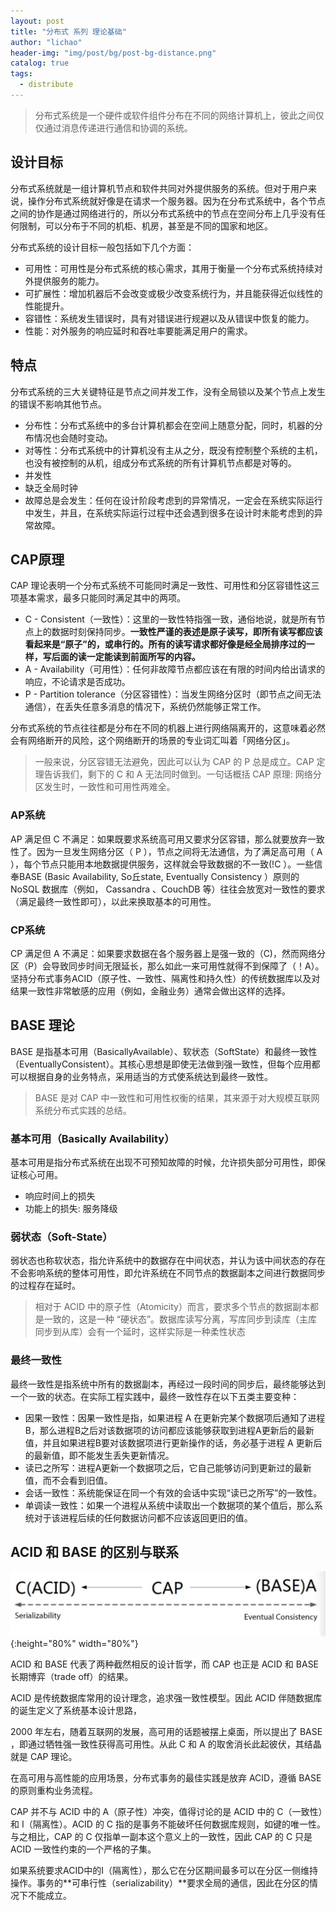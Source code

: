 ```yaml
---
layout: post
title: "分布式 系列 理论基础"
author: "lichao"
header-img: "img/post/bg/post-bg-distance.png"
catalog: true
tags:
  - distribute
---
```


> 分布式系统是一个硬件或软件组件分布在不同的网络计算机上，彼此之间仅仅通过消息传递进行通信和协调的系统。

## 设计目标

分布式系统就是一组计算机节点和软件共同对外提供服务的系统。但对于用户来说，操作分布式系统就好像是在请求一个服务器。因为在分布式系统中，各个节点之间的协作是通过网络进行的，所以分布式系统中的节点在空间分布上几乎没有任何限制，可以分布于不同的机柜、机房，甚至是不同的国家和地区。

分布式系统的设计目标一般包括如下几个方面：

* 可用性：可用性是分布式系统的核心需求，其用于衡量一个分布式系统持续对外提供服务的能力。
* 可扩展性：增加机器后不会改变或极少改变系统行为，并且能获得近似线性的性能提升。
* 容错性：系统发生错误时，具有对错误进行规避以及从错误中恢复的能力。
* 性能：对外服务的响应延时和吞吐率要能满足用户的需求。
  
## 特点

分布式系统的三大关键特征是节点之间并发工作，没有全局锁以及某个节点上发生的错误不影响其他节点。

* 分布性：分布式系统中的多台计算机都会在空间上随意分配，同时，机器的分布情况也会随时变动。
* 对等性：分布式系统中的计算机没有主从之分，既没有控制整个系统的主机，也没有被控制的从机，组成分布式系统的所有计算机节点都是对等的。
* 并发性
* 缺乏全局时钟
* 故障总是会发生：任何在设计阶段考虑到的异常情况，一定会在系统实际运行中发生，并且，在系统实际运行过程中还会遇到很多在设计时未能考虑到的异常故障。

## CAP原理

CAP 理论表明一个分布式系统不可能同时满足一致性、可用性和分区容错性这三项基本需求，最多只能同时满足其中的两项。

* C - Consistent（一致性）：这里的一致性特指强一致，通俗地说，就是所有节点上的数据时刻保持同步。**一致性严谨的表述是原子读写，即所有读写都应该看起来是“原子”的，或串行的。所有的读写请求都好像是经全局排序过的一样，写后面的读一定能读到前面所写的内容。**
* A - Availability（可用性）：任何非故障节点都应该在有限的时间内给出请求的响应，不论请求是否成功。
* P - Partition tolerance（分区容错性）：当发生网络分区时（即节点之间无法通信），在丢失任意多消息的情况下，系统仍然能够正常工作。

分布式系统的节点往往都是分布在不同的机器上进行网络隔离开的，这意味着必然会有网络断开的风险，这个网络断开的场景的专业词汇叫着「网络分区」。

> 一般来说，分区容错无法避免，因此可以认为 CAP 的 P 总是成立。CAP 定理告诉我们，剩下的 C 和 A 无法同时做到。一句话概括 CAP 原理: 网络分区发生时，一致性和可用性两难全。

### AP系统

AP 满足但 C 不满足：如果既要求系统高可用又要求分区容错，那么就要放弃一致性了。因为一旦发生网络分区（ P ），节点之间将无法通信，为了满足高可用（ A ），每个节点只能用本地数据提供服务，这样就会导致数据的不一致(!C ）。一些信奉BASE (Basic Availability, So丘state, Eventually Consistency ）原则的NoSQL 数据库（例如， Cassandra 、CouchDB 等）往往会放宽对一致性的要求（满足最终一致性即可），以此来换取基本的可用性。

### CP系统

CP 满足但 A 不满足：如果要求数据在各个服务器上是强一致的（C)，然而网络分区（P）会导致同步时间无限延长，那么如此一来可用性就得不到保障了（！A）。坚持分布式事务ACID（原子性、一致性、隔离性和持久性）的传统数据库以及对结果一致性非常敏感的应用（例如，金融业务）通常会做出这样的选择。

## BASE 理论

BASE 是指基本可用（BasicallyAvailable）、软状态（SoftState）和最终一致性（EventuallyConsistent）。其核心思想是即使无法做到强一致性，但每个应用都可以根据自身的业务特点，采用适当的方式使系统达到最终一致性。

> BASE 是对 CAP 中一致性和可用性权衡的结果，其来源于对大规模互联网系统分布式实践的总结。

### 基本可用（Basically Availability）

基本可用是指分布式系统在出现不可预知故障的时候，允许损失部分可用性，即保证核心可用。

* 响应时间上的损失
* 功能上的损失: 服务降级

### 弱状态（Soft-State）

弱状态也称软状态，指允许系统中的数据存在中间状态，并认为该中间状态的存在不会影响系统的整体可用性，即允许系统在不同节点的数据副本之间进行数据同步的过程存在延时。

> 相对于 ACID 中的原子性（Atomicity）而言，要求多个节点的数据副本都是一致的，这是一种 “硬状态”。数据库读写分离，写库同步到读库（主库同步到从库）会有一个延时，这样实际是一种柔性状态

### 最终一致性

最终一致性是指系统中所有的数据副本，再经过一段时间的同步后，最终能够达到一个一致的状态。在实际工程实践中，最终一致性存在以下五类主要变种：

* 因果一致性：因果一致性是指，如果进程 A 在更新完某个数据项后通知了进程B，那么进程B之后对该数据项的访问都应该能够获取到进程A更新后的最新值，并且如果进程B要对该数据项进行更新操作的话，务必基于进程 A 更新后的最新值，即不能发生丢失更新情况。
* 读已之所写：进程A更新一个数据项之后，它自己能够访问到更新过的最新值，而不会看到旧值。
* 会话一致性：系统能保证在同一个有效的会话中实现“读已之所写”的一致性。
* 单调读一致性：如果一个进程从系统中读取出一个数据项的某个值后，那么系统对于该进程后续的任何数据访问都不应该返回更旧的值。

## ACID 和 BASE 的区别与联系

![cap](/img/post/mysql/cap.png){:height="80%" width="80%"}

ACID 和 BASE 代表了两种截然相反的设计哲学，而 CAP 也正是 ACID 和 BASE 长期博弈（trade off）的结果。

ACID 是传统数据库常用的设计理念，追求强一致性模型。因此 ACID 伴随数据库的诞生定义了系统基本设计思路，

2000 年左右，随着互联网的发展，高可用的话题被摆上桌面，所以提出了 BASE ，即通过牺牲强一致性获得高可用性。从此 C 和 A 的取舍消长此起彼伏，其结晶就是 CAP 理论。

在高可用与高性能的应用场景，分布式事务的最佳实践是放弃 ACID，遵循 BASE 的原则重构业务流程。

CAP 并不与 ACID 中的 A（原子性）冲突，值得讨论的是 ACID 中的 C（一致性）和 I（隔离性）。ACID 的 C 指的是事务不能破坏任何数据库规则，如键的唯一性。与之相比，CAP 的 C 仅指单一副本这个意义上的一致性，因此 CAP 的 C 只是 ACID 一致性约束的一个严格的子集。

如果系统要求ACID中的I（隔离性），那么它在分区期间最多可以在分区一侧维持操作。事务的**可串行性（serializability）**要求全局的通信，因此在分区的情况下不能成立。
